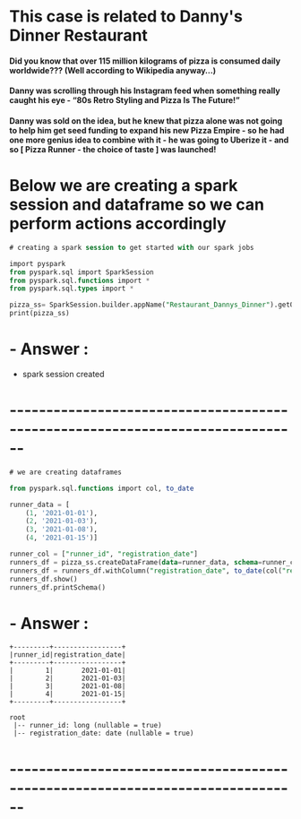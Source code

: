 # This case is related to Danny's Dinner Restaurant
#### Did you know that over 115 million kilograms of pizza is consumed daily worldwide??? (Well according to Wikipedia anyway…)
#### Danny was scrolling through his Instagram feed when something really caught his eye - “80s Retro Styling and Pizza Is The Future!”
#### Danny was sold on the idea, but he knew that pizza alone was not going to help him get seed funding to expand his new Pizza Empire - so he had one more genius idea to combine with it - he was going to Uberize it - and so [ Pizza Runner - the choice of taste ] was launched!

# Below we are creating a spark session and dataframe so we can perform actions accordingly

```` sql
# creating a spark session to get started with our spark jobs

import pyspark
from pyspark.sql import SparkSession
from pyspark.sql.functions import *
from pyspark.sql.types import *

pizza_ss= SparkSession.builder.appName("Restaurant_Dannys_Dinner").getOrCreate()
print(pizza_ss)
````
# - Answer :
- spark session created
# ------------------------------------------------------------------------------
````sql
# we are creating dataframes

from pyspark.sql.functions import col, to_date

runner_data = [
    (1, '2021-01-01'),
	(2, '2021-01-03'),
	(3, '2021-01-08'),
	(4, '2021-01-15')]

runner_col = ["runner_id", "registration_date"]
runners_df = pizza_ss.createDataFrame(data=runner_data, schema=runner_col)
runners_df = runners_df.withColumn("registration_date", to_date(col("registration_date"), "yyyy-MM-dd"))
runners_df.show()
runners_df.printSchema()
````
# - Answer :
```
+---------+-----------------+
|runner_id|registration_date|
+---------+-----------------+
|        1|       2021-01-01|
|        2|       2021-01-03|
|        3|       2021-01-08|
|        4|       2021-01-15|
+---------+-----------------+

root
 |-- runner_id: long (nullable = true)
 |-- registration_date: date (nullable = true)
```
# ------------------------------------------------------------------------------
